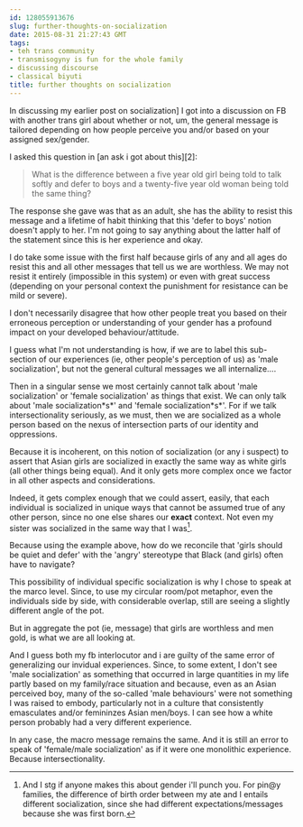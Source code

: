 ```yaml
---
id: 128055913676
slug: further-thoughts-on-socialization
date: 2015-08-31 21:27:43 GMT
tags:
- teh trans community
- transmisogyny is fun for the whole family
- discussing discourse
- classical biyuti
title: further thoughts on socialization
---
```

In discussing my earlier post on socialization] I got into a discussion on FB with another trans girl about whether or not, um, the general message is tailored depending on how people perceive you and/or based on your assigned sex/gender.

I asked this question in [an ask i got about this][2]:

> What is the difference between a five year old girl being told to talk softly and defer to boys and a twenty-five year old woman being told the same thing?

The response she gave was that as an adult, she has the ability to resist this message and a lifetime of habit thinking that this 'defer to boys' notion doesn't apply to her. I'm not going to say anything about the latter half of the statement since this is her experience and okay.

I do take some issue with the first half because girls of any and all ages do resist this and all other messages that tell us we are worthless. We may not resist it entirely (impossible in this system) or even with great success (depending on your personal context the punishment for resistance can be mild or severe).

I don't necessarily disagree that how other people treat you based on their erroneous perception or understanding of your gender has a profound impact on your developed behaviour/attitude.

I guess what I'm not understanding is how, if we are to label this sub-section of our experiences (ie, other people's perception of us) as 'male socialization', but not the general cultural messages we all internalize....

Then in a singular sense we most certainly cannot talk about 'male socialization' or 'female socialization' as things that exist. We can only talk about 'male socialization\*s\*' and 'female socialization\*s\*'. For if we talk intersectionality seriously, as we must, then we are socialized as a whole person based on the nexus of intersection parts of our identity and oppressions.

Because it is incoherent, on this notion of socialization (or any i suspect) to assert that Asian girls are socialized in exactly the same way as white girls (all other things being equal). And it only gets more complex once we factor in all other aspects and considerations.

Indeed, it gets complex enough that we could assert, easily, that each individual is socialized in unique ways that cannot be assumed true of any other person, since no one else shares our **exact** context. Not even my sister was socialized in the same way that I was[^1].

Because using the example above, how do we reconcile that 'girls should be quiet and defer' with the 'angry' stereotype that Black (and girls) often have to navigate?

This possibility of individual specific socialization is why I chose to speak at the marco level. Since, to use my circular room/pot metaphor, even the individuals side by side, with considerable overlap, still are seeing a slightly different angle of the pot.

But in aggregate the pot (ie, message) that girls are worthless and men gold, is what we are all looking at.

And I guess both my fb interlocutor and i are guilty of the same error of generalizing our invidual experiences. Since, to some extent, I don't see 'male socialization' as something that occurred in large quantities in my life partly based on my family/race situation and because, even as an Asian perceived boy, many of the so-called 'male behaviours' were not something I was raised to embody, particularly not in a culture that consistently emasculates and/or femininzes Asian men/boys. I can see how a white person probably had a very different experience.

In any case, the macro message remains the same. And it is still an error to speak of 'female/male socialization' as if it were one monolithic experience. Because intersectionality.

[^1]: And I stg if anyone makes this about gender i'll punch you. For pin@y families, the difference of birth order between my ate and I entails different socialization, since she had different expectations/messages because she was first born.